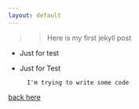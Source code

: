 ```yaml
---
layout: default
---
```

>> Here is my first jekyll post  
  
+ Just for test  
* Just for Test  
  
        I'm trying to write some code  
<a href="{{site.baseurl}}/index.html">back here</a>